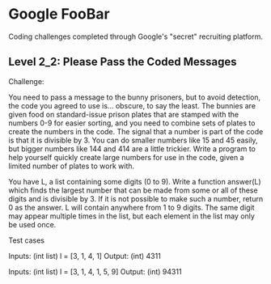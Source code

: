 # Google FooBar

Coding challenges completed through Google's "secret" recruiting platform.

   ## Level 2_2: Please Pass the Coded Messages

   Challenge:

   You need to pass a message to the bunny prisoners, but to avoid detection, the code you agreed to use is... obscure, to say the least. The bunnies are given food on standard-issue prison plates that are stamped with the numbers 0-9 for easier sorting, and you need to combine sets of plates to create the numbers in the code. The signal that a number is part of the code is that it is divisible by 3. You can do smaller numbers like 15 and 45 easily, but bigger numbers like 144 and 414 are a little trickier. Write a program to help yourself quickly create large numbers for use in the code, given a limited number of plates to work with.

   You have L, a list containing some digits (0 to 9). Write a function answer(L) which finds the largest number that can be made from some or all of these digits and is divisible by 3. If it is not possible to make such a number, return 0 as the answer. L will contain anywhere from 1 to 9 digits.  The same digit may appear multiple times in the list, but each element in the list may only be used once.

   Test cases

   Inputs:
       (int list) l = [3, 1, 4, 1]
   Output:
       (int) 4311

   Inputs:
       (int list) l = [3, 1, 4, 1, 5, 9]
   Output:
       (int) 94311

